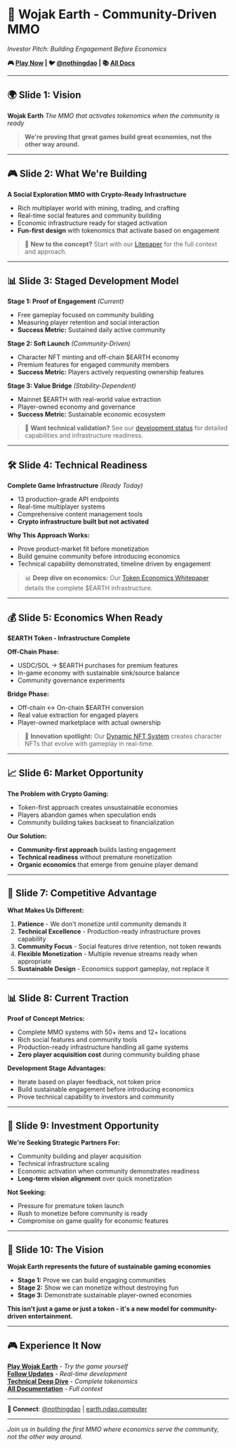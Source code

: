 # 🎯 Wojak Earth - Community-Driven MMO

_Investor Pitch: Building Engagement Before Economics_

**🎮 [Play Now](https://earth.ndao.computer) | 🐦 [@nothingdao](https://x.com/nothingdao) | 📚 [All Docs](./INDEX.md)**

---

## 🌍 **Slide 1: Vision**

**Wojak Earth**
_The MMO that activates tokenomics when the community is ready_

> **We're proving that great games build great economies, not the other way around.**

---

## 🎮 **Slide 2: What We're Building**

**A Social Exploration MMO with Crypto-Ready Infrastructure**

- Rich multiplayer world with mining, trading, and crafting
- Real-time social features and community building
- Economic infrastructure ready for staged activation
- **Fun-first design** with tokenomics that activate based on engagement

> 📄 **New to the concept?** Start with our [Litepaper](./LITEPAPER.md) for the full context and approach.

---

## 📊 **Slide 3: Staged Development Model**

**Stage 1: Proof of Engagement** _(Current)_

- Free gameplay focused on community building
- Measuring player retention and social interaction
- **Success Metric:** Sustained daily active community

**Stage 2: Soft Launch** _(Community-Driven)_

- Character NFT minting and off-chain $EARTH economy
- Premium features for engaged community members
- **Success Metric:** Players actively requesting ownership features

**Stage 3: Value Bridge** _(Stability-Dependent)_

- Mainnet $EARTH with real-world value extraction
- Player-owned economy and governance
- **Success Metric:** Sustainable economic ecosystem

> 🔧 **Want technical validation?** See our [development status](./TODO.md) for detailed capabilities and infrastructure readiness.

---

## 🛠 **Slide 4: Technical Readiness**

**Complete Game Infrastructure** _(Ready Today)_

- 13 production-grade API endpoints
- Real-time multiplayer systems
- Comprehensive content management tools
- **Crypto infrastructure built but not activated**

**Why This Approach Works:**

- Prove product-market fit before monetization
- Build genuine community before introducing economics
- Technical capability demonstrated, timeline driven by engagement

> 📊 **Deep dive on economics:** Our [Token Economics Whitepaper](./WHITEPAPER.md) details the complete $EARTH infrastructure.

---

## 💰 **Slide 5: Economics When Ready**

**$EARTH Token - Infrastructure Complete**

**Off-Chain Phase:**

- USDC/SOL → $EARTH purchases for premium features
- In-game economy with sustainable sink/source balance
- Community governance experiments

**Bridge Phase:**

- Off-chain ↔ On-chain $EARTH conversion
- Real value extraction for engaged players
- Player-owned marketplace with actual ownership

> 🎨 **Innovation spotlight:** Our [Dynamic NFT System](./NFT.md) creates character NFTs that evolve with gameplay in real-time.

---

## 📈 **Slide 6: Market Opportunity**

**The Problem with Crypto Gaming:**

- Token-first approach creates unsustainable economies
- Players abandon games when speculation ends
- Community building takes backseat to financialization

**Our Solution:**

- **Community-first approach** builds lasting engagement
- **Technical readiness** without premature monetization
- **Organic economics** that emerge from genuine player demand

---

## 🎯 **Slide 7: Competitive Advantage**

**What Makes Us Different:**

1. **Patience** - We don't monetize until community demands it
2. **Technical Excellence** - Production-ready infrastructure proves capability
3. **Community Focus** - Social features drive retention, not token rewards
4. **Flexible Monetization** - Multiple revenue streams ready when appropriate
5. **Sustainable Design** - Economics support gameplay, not replace it

---

## 📊 **Slide 8: Current Traction**

**Proof of Concept Metrics:**

- Complete MMO systems with 50+ items and 12+ locations
- Rich social features and community tools
- Production-ready infrastructure handling all game systems
- **Zero player acquisition cost** during community building phase

**Development Stage Advantages:**

- Iterate based on player feedback, not token price
- Build sustainable engagement before introducing economics
- Prove technical capability to investors and community

---

## 💼 **Slide 9: Investment Opportunity**

**We're Seeking Strategic Partners For:**

- Community building and player acquisition
- Technical infrastructure scaling
- Economic activation when community demonstrates readiness
- **Long-term vision alignment** over quick monetization

**Not Seeking:**

- Pressure for premature token launch
- Rush to monetize before community is ready
- Compromise on game quality for economic features

---

## 🚀 **Slide 10: The Vision**

**Wojak Earth represents the future of sustainable gaming economies**

- **Stage 1:** Prove we can build engaging communities
- **Stage 2:** Show we can monetize without destroying fun
- **Stage 3:** Demonstrate sustainable player-owned economies

**This isn't just a game or just a token - it's a new model for community-driven entertainment.**

---

## 🎮 **Experience It Now**

**[Play Wojak Earth](https://earth.ndao.computer)** - _Try the game yourself_  
**[Follow Updates](https://x.com/nothingdao)** - _Real-time development_  
**[Technical Deep Dive](./WHITEPAPER.md)** - _Complete tokenomics_  
**[All Documentation](./INDEX.md)** - _Full context_

---

**🔗 Connect**: [@nothingdao](https://x.com/nothingdao) | [earth.ndao.computer](https://earth.ndao.computer)

---

_Join us in building the first MMO where economics serve the community, not the other way around._
